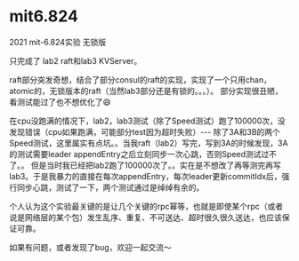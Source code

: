 # mit6.824
2021 mit-6.824实验 无锁版

只完成了 lab2 raft和lab3 KVServer。

raft部分突发奇想，结合了部分consul的raft的实现，实现了一个只用chan，atomic的，无锁版本的raft（当然lab3部分还是有锁的。。。）。
部分实现很丑陋，看测试能过了也不想优化了😄

在cpu没跑满的情况下，lab2，lab3测试（除了Speed测试）跑了100000次，没发现错误（cpu如果跑满，可能部分test因为超时失败）---
除了3A和3B的两个Speed测试，这里属实有点坑。。当我raft（lab2）写完，写到3A的时候发现，3A的测试需要leader appendEntry之后立刻同步一次心跳，否则Speed测试过不了。。
但是当时我已经把lab2跑了100000次了。。实在是不想改了再等测完再写lab3。于是我暴力的直接在每次appendEntry，每次leader更新commitIdx后，强行同步心跳，测试了一下，两个测试通过是绰绰有余的。

个人认为这个实验最关键的是让几个关键的rpc幂等，也就是即使某个rpc（或者说是网络层的某个包）发生乱序、重复、不可送达、超时很久很久送达，也应该保证可靠。

如果有问题，或者发现了bug，欢迎一起交流～
